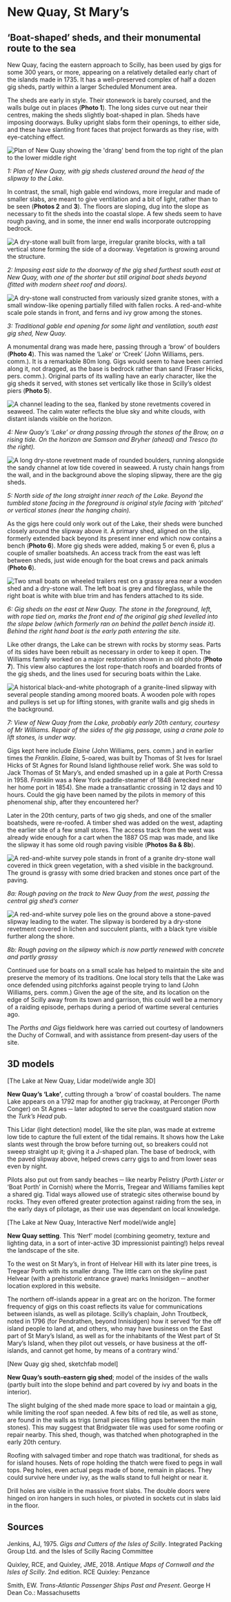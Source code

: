 # New Quay, St Mary’s
## ‘Boat-shaped’ sheds, and their monumental route to the sea

New Quay, facing the eastern approach to Scilly, has been used by gigs for some 300 years, or more, appearing on a relatively detailed early chart of the islands made in 1735. It has a well-preserved complex of half a dozen gig sheds, partly within a larger Scheduled Monument area. 

The sheds are early in style. Their stonework is barely coursed, and the walls bulge out in places (**Photo 1**). The long sides curve out near their centres, making the sheds slightly boat-shaped in plan. Sheds have imposing doorways. Bulky upright slabs form their openings, to either side, and these have slanting front faces that project forwards as they rise, with eye-catching effect.

![Plan of New Quay showing the 'drang' bend from the top right of the plan to the lower middle right](website-images/St-Marys-New-Quay/1-new-quay-colour-plan.jpg)

_1: Plan of New Quay, with gig sheds clustered around the head of the slipway to the Lake._

In contrast, the small, high gable end windows, more irregular and made of smaller slabs, are meant to give ventilation and a bit of light, rather than to be seen (**Photos 2** and **3**). The floors are sloping, dug into the slope as necessary to fit the sheds into the coastal slope. A few sheds seem to have rough paving, and in some, the inner end walls incorporate outcropping bedrock.

![A dry-stone wall built from large, irregular granite blocks, with a tall vertical stone forming the side of a doorway. Vegetation is growing around the structure.](website-images/St-Marys-New-Quay/2-se-shed-doorway-new-quay-jul-2024.jpg)

_2: Imposing east side to the doorway of the gig shed furthest south east at New Quay, with one of the shorter but still original boat sheds beyond (fitted with modern sheet roof and doors)._

![A dry-stone wall constructed from variously sized granite stones, with a small window-like opening partially filled with fallen rocks. A red-and-white scale pole stands in front, and ferns and ivy grow among the stones.](website-images/St-Marys-New-Quay/3-se-shed-gable-end-window-new-quay-jul-2024.jpg)

_3: Traditional gable end opening for some light and ventilation, south east gig shed, New Quay._

A monumental drang was made here, passing through a ‘brow’ of boulders (**Photo 4**). This was named the ‘Lake’ or ‘Creek’ (John Williams, pers. comm.). It is a remarkable 80m long. Gigs would seem to have been carried along it, not dragged, as the base is bedrock rather than sand (Fraser Hicks, pers. comm.). Original parts of its walling have an early character, like the gig sheds it served, with stones set vertically like those in Scilly’s oldest piers (**Photo 5**).

![A channel leading to the sea, flanked by stone revetments covered in seaweed. The calm water reflects the blue sky and white clouds, with distant islands visible on the horizon.](website-images/St-Marys-New-Quay/4-creek-new-quay-may-2024.jpg)

_4: New Quay’s ‘Lake’ or drang passing through the stones of the Brow, on a rising tide. On the horizon are Samson and Bryher (ahead) and Tresco (to the right)._

![A long dry-stone revetment made of rounded boulders, running alongside the sandy channel at low tide covered in seaweed. A rusty chain hangs from the wall, and in the background above the sloping slipway, there are the gig sheds.](website-images/St-Marys-New-Quay/5-creek-revetment-may-2024.jpg)

_5: North side of the long straight inner reach of the Lake. Beyond the tumbled stone facing in the foreground is original style facing with ‘pitched’ or vertical stones (near the hanging chain)._

As the gigs here could only work out of the Lake, their sheds were bunched closely around the slipway above it. A primary shed, aligned on the slip, formerly extended back beyond its present inner end which now contains a bench (**Photo 6**). More gig sheds were added, making 5 or even 6, plus a couple of smaller boatsheds. An access track from the east was left between sheds, just wide enough for the boat crews and pack animals (**Photo 6**).

![Two small boats on wheeled trailers rest on a grassy area near a wooden shed and a dry-stone wall. The left boat is grey and fibreglass, while the right boat is white with blue trim and has fenders attached to its side.](website-images/St-Marys-New-Quay/6-new-quay-gig-sheds-on-e-mar-2019.jpg)

_6: Gig sheds on the east at New Quay. The stone in the foreground, left, with rope tied on, marks the front end of the original gig shed levelled into the slope below (which formerly ran on behind the pallet bench inside it). Behind the right hand boat is the early path entering the site._

Like other drangs, the Lake can be strewn with rocks by stormy seas. Parts of its sides have been rebuilt as necessary in order to keep it open. The Williams family worked on a major restoration shown in an old photo (**Photo 7**). This view also captures the lost rope-thatch roofs and boarded fronts of the gig sheds, and the lines used for securing boats within the Lake.

![A historical black-and-white photograph of a granite-lined slipway with several people standing among moored boats. A wooden pole with ropes and pulleys is set up for lifting stones, with granite walls and gig sheds in the background.](website-images/St-Marys-New-Quay/7-new-quay-photo-courtesy-mr-williams.jpg)

_7: View of New Quay from the Lake, probably early 20th century, courtesy of Mr Williams. Repair of the sides of the gig passage, using a crane pole to lift stones, is under way._

Gigs kept here include _Elaine_ (John Williams, pers. comm.) and in earlier times the _Franklin_. _Elaine_, 5-oared, was built by Thomas of St Ives for Israel Hicks of St Agnes for Round Island lighthouse relief work. She was sold to Jack Thomas of St Mary’s, and ended smashed up in a gale at Porth Cressa in 1958. _Franklin_ was a New York paddle-steamer of 1848 (wrecked near her home port in 1854). She made a transatlantic crossing in 12 days and 10 hours. Could the gig have been named by the pilots in memory of this phenomenal ship, after they encountered her?

Later in the 20th century, parts of two gig sheds, and one of the smaller boatsheds, were re-roofed. A timber shed was added on the west, adapting the earlier site of a few small stores. The access track from the west was already wide enough for a cart when the 1887 OS map was made, and like the slipway it has some old rough paving visible (**Photos 8a & 8b**).

![A red-and-white survey pole stands in front of a granite dry-stone wall covered in thick green vegetation, with a shed visible in the background. The ground is grassy with some dried bracken and stones once part of the paving.](website-images/St-Marys-New-Quay/8a-new-quay-west-access-track-paving-jul-2024.jpg)

_8a: Rough paving on the track to New Quay from the west, passing the central gig shed’s corner_

![A red-and-white survey pole lies on the ground above a stone-paved slipway leading to the water. The slipway is bordered by a dry-stone revetment covered in lichen and succulent plants, with a black tyre visible further along the shore.](website-images/St-Marys-New-Quay/8b-new-quay-slipway-paving-jul-2024.jpg)

_8b: Rough paving on the slipway which is now partly renewed with concrete and partly grassy_

Continued use for boats on a small scale has helped to maintain the site and preserve the memory of its traditions. One local story tells that the Lake was once defended using pitchforks against people trying to land (John Williams, pers. comm.) Given the age of the site, and its location on the edge of Scilly away from its town and garrison, this could well be a memory of a raiding episode, perhaps during a period of wartime several centuries ago.

The _Porths and Gigs_ fieldwork here was carried out courtesy of landowners the Duchy of Cornwall, and with assistance from present-day users of the site.

## 3D models

[The Lake at New Quay, Lidar model/wide angle 3D]

**New Quay’s ‘Lake’**, cutting through a ‘brow’ of coastal boulders. The name Lake appears on a 1792 map for another gig trackway, at Perconger (Porth Conger) on St Agnes ─ later adopted to serve the coastguard station now the _Turk’s Head_ pub.

This Lidar (light detection) model, like the site plan, was made at extreme low tide to capture the full extent of the tidal remains. It shows how the Lake slants west through the brow before turning out, so breakers could not sweep straight up it; giving it a J-shaped plan. The base of bedrock, with the paved slipway above, helped crews carry gigs to and from lower seas even by night.

Pilots also put out from sandy beaches ─ like nearby Pelistry (_Porth Lister_ or ‘Boat Porth’ in Cornish) where the Morris, Tregear and Williams families kept a shared gig. Tidal ways allowed use of strategic sites otherwise bound by rocks. They even offered greater protection against raiding from the sea, in the early days of pilotage, as their use was dependant on local knowledge.

[The Lake at New Quay, Interactive Nerf model/wide angle]

**New Quay setting**. This ‘Nerf’ model (combining geometry, texture and lighting data, in a sort of inter-active 3D impressionist painting!) helps reveal the landscape of the site.

To the west on St Mary’s, in front of Helvear Hill with its later pine trees, is Tregear Porth with its smaller drang. The little carn on the skyline past Helvear (with a prehistoric entrance grave) marks Innisidgen ─ another location explored in this website.

The northern off-islands appear in a great arc on the horizon. The former frequency of gigs on this coast reflects its value for communications between islands, as well as pilotage. Scilly’s chaplain, John Troutbeck, noted in 1796 (for Pendrathen, beyond Innisidgen) how it served ‘for the off island people to land at, and others, who may have business on the East part of St Mary’s Island, as well as for the inhabitants of the West part of St Mary’s Island, when they pilot out vessels, or have business at the off-islands, and cannot get home, by means of a contrary wind.’

[New Quay gig shed, sketchfab model]

**New Quay’s south-eastern gig shed**; model of the insides of the walls (partly built into the slope behind and part covered by ivy and boats in the interior).

The slight bulging of the shed made more space to load or maintain a gig, while limiting the roof span needed. A few bits of red tile, as well as stone, are found in the walls as trigs (small pieces filling gaps between the main stones). This may suggest that Bridgwater tile was used for some roofing or repair nearby. This shed, though, was thatched when photographed in the early 20th century.

Roofing with salvaged timber and rope thatch was traditional, for sheds as for island houses. Nets of rope holding the thatch were fixed to pegs in wall tops. Peg holes, even actual pegs made of bone, remain in places. They could survive here under ivy, as the walls stand to full height or near it.

Drill holes are visible in the massive front slabs. The double doors were hinged on iron hangers in such holes, or pivoted in sockets cut in slabs laid in the floor.

## Sources

Jenkins, AJ, 1975. _Gigs and Cutters of the Isles of Scilly_. Integrated Packing Group Ltd. and the Isles of Scilly Racing Committee

Quixley, RCE, and Quixley, JME, 2018. _Antique Maps of Cornwall and the Isles of Scilly_. 2nd edition. RCE Quixley: Penzance

Smith, EW. _Trans-Atlantic Passenger Ships Past and Present_. George H Dean Co.: Massachusetts

